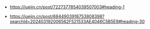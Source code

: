 - https://juejin.cn/post/7227377854039507003#heading-1

- https://juejin.cn/post/6844903918753808398?searchId=202403192006562F521533AE4046C5B5E9#heading-30

  